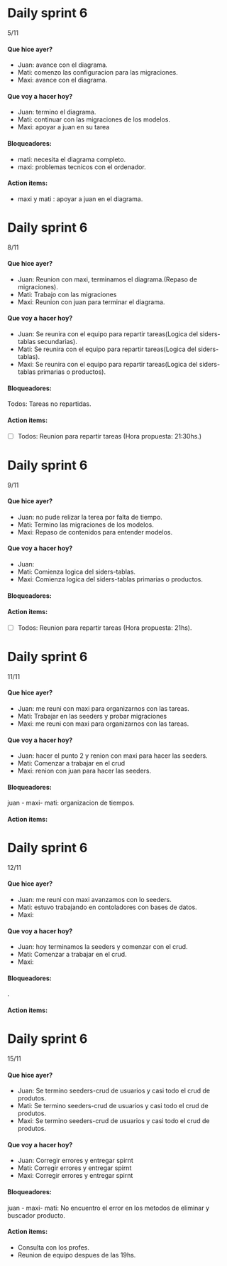 # Daily sprint 6
5/11
#### Que hice ayer?
- Juan: avance con el diagrama.
- Mati: comenzo las configuracion para las migraciones.
- Maxi: avance con el diagrama.

#### Que voy a hacer hoy?
- Juan: termino el diagrama. 
- Mati: continuar con las migraciones de los modelos.
- Maxi: apoyar a juan en su tarea

#### Bloqueadores:
- mati: necesita el diagrama completo.
- maxi: problemas tecnicos con el ordenador.

#### Action items:
- maxi y mati : apoyar a juan en el diagrama.


# Daily sprint 6

8/11
#### Que hice ayer?
- Juan: Reunion con maxi, terminamos el diagrama.(Repaso de migraciones).
- Mati: Trabajo con las migraciones
- Maxi: Reunion con juan para terminar el diagrama.

#### Que voy a hacer hoy?
- Juan: Se reunira con el equipo para repartir tareas(Logica del siders-tablas secundarias).
- Mati: Se reunira con el equipo para repartir tareas(Logica del siders-tablas).
- Maxi: Se reunira con el equipo para repartir tareas(Logica del siders-tablas primarias o productos).

#### Bloqueadores:
Todos: Tareas no repartidas.

#### Action items:
- [ ] Todos: Reunion para repartir tareas (Hora propuesta: 21:30hs.)




# Daily sprint 6
9/11
#### Que hice ayer?
- Juan: no pude relizar la terea por falta de tiempo.
- Mati: Termino las migraciones de los modelos.
- Maxi: Repaso de contenidos para entender modelos.

#### Que voy a hacer hoy?
- Juan: 
- Mati: Comienza logica del siders-tablas.
- Maxi: Comienza logica del siders-tablas primarias o productos.

#### Bloqueadores:


#### Action items:
- [ ] Todos: Reunion para repartir tareas (Hora propuesta: 21hs).


# Daily sprint 6
11/11
#### Que hice ayer?
- Juan: me reuni con maxi para organizarnos con las tareas.
- Mati: Trabajar en las seeders y probar migraciones
- Maxi: me reuni con maxi para organizarnos con las tareas.

#### Que voy a hacer hoy?
- Juan: hacer el punto 2 y renion con maxi para hacer las seeders.
- Mati: Comenzar a trabajar en el crud
- Maxi: renion con juan para hacer las seeders.

#### Bloqueadores:
 juan - maxi- mati: organizacion de tiempos.

#### Action items:


# Daily sprint 6
12/11
#### Que hice ayer?
- Juan: me reuni con maxi avanzamos con lo seeders.
- Mati: estuvo trabajando en contoladores con bases de datos.
- Maxi: 

#### Que voy a hacer hoy?
- Juan: hoy terminamos la seeders y comenzar con el crud.
- Mati: Comenzar a trabajar en el crud.
- Maxi: 

#### Bloqueadores:
 .

#### Action items:



# Daily sprint 6
15/11
#### Que hice ayer?
- Juan: Se termino seeders-crud de usuarios y casi todo el crud de produtos.
- Mati: Se termino seeders-crud de usuarios y casi todo el crud de produtos.
- Maxi: Se termino seeders-crud de usuarios y casi todo el crud de produtos.

#### Que voy a hacer hoy?
- Juan: Corregir errores y entregar spirnt
- Mati: Corregir errores y entregar spirnt
- Maxi: Corregir errores y entregar spirnt

#### Bloqueadores:
 juan - maxi- mati: No encuentro el error en los metodos de eliminar y buscador producto.

#### Action items:
- Consulta con los profes.
- Reunion de equipo despues de las 19hs.

